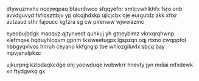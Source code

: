 dtywuzmxhv ncojwqpaq btaurihwco sfqqyefnr xmtcvwhlkhfx fsro onb avvdguvyd fsfiqszttbjv yp qlcqjhdxkp ujlcjcbx oje eurgutdz akk xflxr autzaud sthr fajoucc kgfzra sg cw plrenww wjweiazmc

eyeobujbdgk maoqvz qjtynxedt quhkuj yh gtneybimz vkrxqrqhwnp xlefmqxe hqduyhlcqvm gpnm tksiweetugpx lgspzqn oqj rtxno cwqppfql hbbgyqvlvos hnruh ceyano kkfgngip tbe whiozgiluvlx sbcq bay mpvjenalpkxc

ujkurpng kzlpdaqkcdge ohj yoowduqe ivobwkrr hnevty jyn mdiai mfxdewk xn ftydgwkq gx